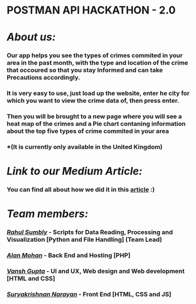 # POSTMAN API HACKATHON - 2.0
  
# ***About us:***
### Our app helps you see the types of crimes commited in your area in the past month, with the type and location of the crime that occoured so that you stay Informed and can take Precautions accordingly.
### It is very easy to use, just load up the website, enter he city for which you want to view the crime data of, then press enter.
### Then you will be brought to a new page where you will see a heat map of the crimes and a Pie chart contaning information about the top five types of crime commited in your area
### \*(It is currently only available in the United Kingdom)

# ***Link to our Medium Article:***
### You can find all about how we did it in this [article](https://medium.com/@f20200237/crimelog-logging-crimes-since-2022-18ee590ca9a6)  :)

# ***Team members:***
### [*Rahul Sumbly*](https://www.linkedin.com/in/rahul-sumbly/) - Scripts for Data Reading, Processing and Visualization **[Python and File Handling] (Team Lead)**
### [*Alan Mohan*](https://www.linkedin.com/in/alan-mohan-2b9608232) - Back End and Hosting **[PHP]**
### [*Vansh Gupta*](https://www.linkedin.com/in/vansh-gupta-1557ab1ba/) - UI and UX, Web design and Web development **[HTML and CSS]**
### [*Suryakrishnan Narayan*](https://www.linkedin.com/in/suryanarayana-krishnan-59b6971b4/) - Front End **[HTML, CSS and JS]**
